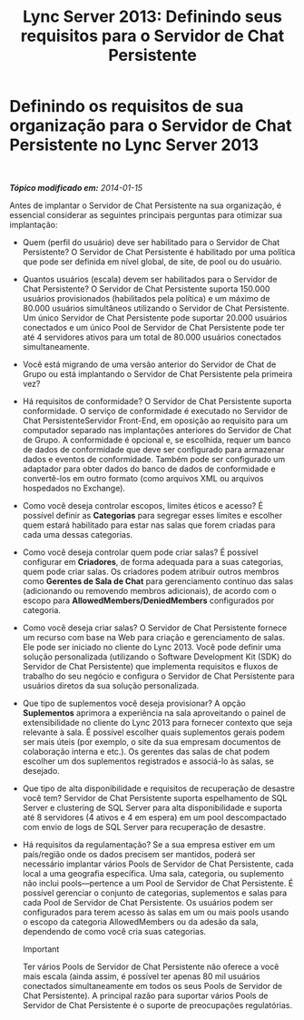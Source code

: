 ﻿---
title: 'Lync Server 2013: Definindo seus requisitos para o Servidor de Chat Persistente'
TOCTitle: Definindo os requisitos de sua organização para o Servidor de Chat Persistente
ms:assetid: 568674fb-c08a-4170-ac38-e2f8428c69e0
ms:mtpsurl: https://technet.microsoft.com/pt-br/library/Gg398372(v=OCS.15)
ms:contentKeyID: 49306754
ms.date: 05/19/2016
mtps_version: v=OCS.15
ms.translationtype: HT
---

# Definindo os requisitos de sua organização para o Servidor de Chat Persistente no Lync Server 2013

 

_**Tópico modificado em:** 2014-01-15_

Antes de implantar o Servidor de Chat Persistente na sua organização, é essencial considerar as seguintes principais perguntas para otimizar sua implantação:

  - Quem (perfil do usuário) deve ser habilitado para o Servidor de Chat Persistente? O Servidor de Chat Persistente é habilitado por uma política que pode ser definida em nível global, de site, de pool ou do usuário.

  - Quantos usuários (escala) devem ser habilitados para o Servidor de Chat Persistente? O Servidor de Chat Persistente suporta 150.000 usuários provisionados (habilitados pela política) e um máximo de 80.000 usuários simultâneos utilizando o Servidor de Chat Persistente. Um único Servidor de Chat Persistente pode suportar 20.000 usuários conectados e um único Pool de Servidor de Chat Persistente pode ter até 4 servidores ativos para um total de 80.000 usuários conectados simultaneamente.

  - Você está migrando de uma versão anterior do Servidor de Chat de Grupo ou está implantando o Servidor de Chat Persistente pela primeira vez?

  - Há requisitos de conformidade? O Servidor de Chat Persistente suporta conformidade. O serviço de conformidade é executado no Servidor de Chat PersistenteServidor Front-End, em oposição ao requisito para um computador separado nas implantações anteriores do Servidor de Chat de Grupo. A conformidade é opcional e, se escolhida, requer um banco de dados de conformidade que deve ser configurado para armazenar dados e eventos de conformidade. Também pode ser configurado um adaptador para obter dados do banco de dados de conformidade e convertê-los em outro formato (como arquivos XML ou arquivos hospedados no Exchange).

  - Como você deseja controlar escopos, limites éticos e acesso? É possível definir as **Categorias** para segregar esses limites e escolher quem estará habilitado para estar nas salas que forem criadas para cada uma dessas categorias.

  - Como você deseja controlar quem pode criar salas? É possível configurar em **Criadores**, de forma adequada para a suas categorias, quem pode criar salas. Os criadores podem atribuir outros membros como **Gerentes de Sala de Chat** para gerenciamento contínuo das salas (adicionando ou removendo membros adicionais), de acordo com o escopo para **AllowedMembers/DeniedMembers** configurados por categoria.

  - Como você deseja criar salas? O Servidor de Chat Persistente fornece um recurso com base na Web para criação e gerenciamento de salas. Ele pode ser iniciado no cliente do Lync 2013. Você pode definir uma solução personalizada (utilizando o Software Development Kit (SDK) do Servidor de Chat Persistente) que implementa requisitos e fluxos de trabalho do seu negócio e configura o Servidor de Chat Persistente para usuários diretos da sua solução personalizada.

  - Que tipo de suplementos você deseja provisionar? A opção **Suplementos** aprimora a experiência na sala aproveitando o painel de extensibilidade no cliente do Lync 2013 para fornecer contexto que seja relevante à sala. É possível escolher quais suplementos gerais podem ser mais úteis (por exemplo, o site da sua empresam documentos de colaboração interna e etc.). Os gerentes das salas de chat podem escolher um dos suplementos registrados e associá-lo às salas, se desejado.

  - Que tipo de alta disponibilidade e requisitos de recuperação de desastre você tem? Servidor de Chat Persistente suporta espelhamento de SQL Server e clustering de SQL Server para alta disponibilidade e suporta até 8 servidores (4 ativos e 4 em espera) em um pool descompactado com envio de logs de SQL Server para recuperação de desastre.

  - Há requisitos da regulamentação? Se a sua empresa estiver em um país/região onde os dados precisem ser mantidos, poderá ser necessário implantar vários Pools de Servidor de Chat Persistente, cada local a uma geografia específica. Uma sala, categoria, ou suplemento não inclui pools—pertence a um Pool de Servidor de Chat Persistente. É possível gerenciar o conjunto de categorias, suplementos e salas para cada Pool de Servidor de Chat Persistente. Os usuários podem ser configurados para terem acesso às salas em um ou mais pools usando o escopo da categoria AllowedMembers ou da adesão da sala, dependendo de como você cria suas categorias.
    
    > [!IMPORTANT]  
    > Ter vários Pools de Servidor de Chat Persistente não oferece a você mais escala (ainda assim, é possível ter apenas 80 mil usuários conectados simultaneamente em todos os seus Pools de Servidor de Chat Persistente). A principal razão para suportar vários Pools de Servidor de Chat Persistente é o suporte de preocupações regulatórias.

